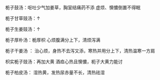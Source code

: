 栀子鼓汤：呕吐少气加姜草，胸室结痛药不添
虚烦、懊憹倒置不得眠

栀子甘草豉汤：↑

栀子生姜豉汤：↑

栀子厚朴汤：栀厚枳
心烦腹满分上下，清烦泻满

栀子干姜汤 ：
治心烦，身热不去泻又添，寒热并用分上下，清热温寒一方肩

枳实栀子豉汤：再加大黄
酒疸心热且懊憹，枙子大黄力能讨

栀子柏皮汤：
湿热黄，发热尿赤量不长，清热祛湿











